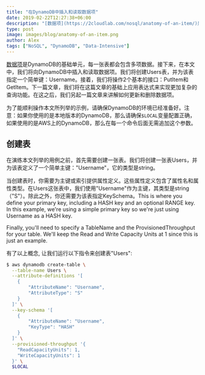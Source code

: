 ```yaml
---
title: "在DynamoDB中插入和读取数据项"
date: 2019-02-22T12:27:38+06:00
description: "[数据项](https://2cloudlab.com/nosql/anatomy-of-an-item/)是DynamoDB的基础单元，每一张表都会包含多项数据。接下来，在本文中，我们将向DynamoDB中插入和读取数据项。我们将创建Users表，并为该表指定一个简单键：Username。接着，我们将操作2个基本的接口：PutItem和GetItem。下一篇文章，我们将在这篇文章的基础上应用表达式来实现更加复杂的查询功能。在这之后，我们另起一篇文章来讲解如何更新和删除数据项。"
type: post
image: images/blog/anatomy-of-an-item.png
author: Alex
tags: ["NoSQL", "DynamoDB", "Data-Intensive"]
---
```


[数据项](https://2cloudlab.com/nosql/anatomy-of-an-item/)是DynamoDB的基础单元，每一张表都会包含多项数据。接下来，在本文中，我们将向DynamoDB中插入和读取数据项。我们将创建Users表，并为该表指定一个简单键：Username。接着，我们将操作2个基本的接口：PutItem和GetItem。下一篇文章，我们将在这篇文章的基础上应用表达式来实现更加复杂的查询功能。在这之后，我们另起一篇文章来讲解如何更新和删除数据项。

为了能顺利操作本文所列举的示例，请确保DynamoDB的环境已经准备好。注意：如果你使用的是本地版本的DynamoDB，那么请确保`$LOCAL`变量配置正确，如果使用的是AWS上的DynamoDB，那么在每一个命令后面无需追加这个参数。

## 创建表

在演练本文列举的用例之前，首先需要创建一张表。我们将创建一张表Users，并为该表定义了一个简单主键："Username"，它的类型是string。

当创建表时，你需要为主键或索引提供属性定义。这些属性定义包含了属性名和属性类型。在Users这张表中，我们使用"Username"作为主键，其类型是string（"S"）。除此之外，你还需要为该表指定KeySchema。This is where you define your primary key, including a HASH key and an optional RANGE key. In this example, we're using a simple primary key so we're just using Username as a HASH key.

Finally, you'll need to specify a TableName and the ProvisionedThroughput for your table. We'll keep the Read and Write Capacity Units at 1 since this is just an example.

有了以上概念, 让我们运行以下指令来创建表"Users":

```bash
$ aws dynamodb create-table \
  --table-name Users \
  --attribute-definitions '[
    {
        "AttributeName": "Username",
        "AttributeType": "S"
    }
  ]' \
  --key-schema '[
    {
        "AttributeName": "Username",
        "KeyType": "HASH"
    }
  ]' \
  --provisioned-throughput '{
    "ReadCapacityUnits": 1,
    "WriteCapacityUnits": 1
  }' \
  $LOCAL
```